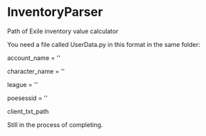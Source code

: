 # InventoryParser
Path of Exile inventory value calculator

You need a file called UserData.py in this format in the same folder:


account_name = ''

character_name = ''

league = ''

poesessid = ''

client_txt_path


Still in the process of completing.
